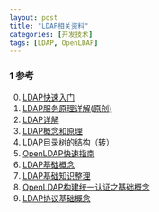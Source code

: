 ```yaml
---
layout: post
title: "LDAP相关资料"
categories: [开发技术]
tags: [LDAP, OpenLDAP]
---
```


### 1 参考
0. [LDAP快速入门][0]
1. [LDAP服务原理详解(原创)][1]
2. [LDAP详解][2]
3. [LDAP概念和原理][3]
4. [LDAP目录树的结构（转）][4]
5. [OpenLDAP快速指南][5]
6. [LDAP基础概念][6]
7. [LDAP基础知识整理][7]
8. [OpenLDAP构建统一认证之基础概念][8]
9. [LDAP协议基础概念 ][9]


[0]: http://www.cnblogs.com/obpm/archive/2010/08/28/1811065.html "LDAP快速入门"
[1]: http://czmmiao.iteye.com/blog/1561597 "LDAP服务原理详解(原创)"
[2]: http://blog.csdn.net/porcupinefinal/article/details/649598 "LDAP详解"
[3]: http://blog.sina.com.cn/s/blog_6151984a0100ey3z.html "LDAP概念和原理"
[4]: http://blog.csdn.net/zmxj/article/details/369456 "LDAP目录树的结构（转）"
[5]: http://fanqiang.chinaunix.net/app/ldap/2005-03-23/2979.shtml "OpenLDAP快速指南"
[6]: http://407711169.blog.51cto.com/6616996/1439623 "LDAP基础概念"
[7]: http://blog.csdn.net/zhangyang0402/article/details/4853090 "LDAP基础知识整理"
[8]: https://www.xdays.info/openldap%E6%9E%84%E5%BB%BA%E7%BB%9F%E4%B8%80%E8%AE%A4%E8%AF%81%E4%B9%8B%E5%9F%BA%E7%A1%80%E6%A6%82%E5%BF%B5.html "OpenLDAP构建统一认证之基础概念"
[9]: http://www.iteye.com/topic/167125 "LDAP协议基础概念 "